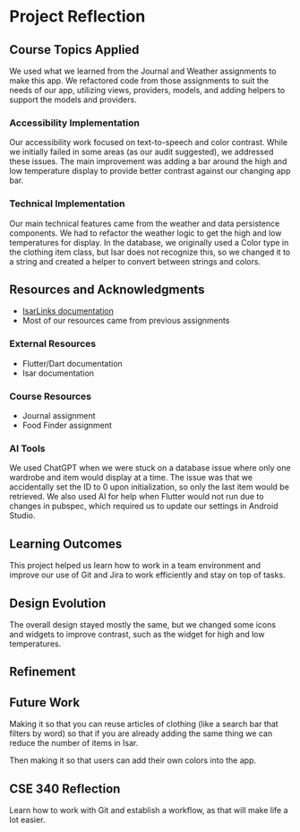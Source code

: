 # Project Reflection

## Course Topics Applied
We used what we learned from the Journal and Weather assignments to make this app. We refactored code from those assignments to suit the needs of our app, utilizing views, providers, models, and adding helpers to support the models and providers.

### Accessibility Implementation
Our accessibility work focused on text-to-speech and color contrast. While we initially failed in some areas (as our audit suggested), we addressed these issues. The main improvement was adding a bar around the high and low temperature display to provide better contrast against our changing app bar.

### Technical Implementation
Our main technical features came from the weather and data persistence components. We had to refactor the weather logic to get the high and low temperatures for display. In the database, we originally used a Color type in the clothing item class, but Isar does not recognize this, so we changed it to a string and created a helper to convert between strings and colors.

## Resources and Acknowledgments
- [IsarLinks documentation](https://pub.dev/documentation/isar/latest/isar/IsarLinks-class.html)
- Most of our resources came from previous assignments

### External Resources
- Flutter/Dart documentation
- Isar documentation

### Course Resources
- Journal assignment
- Food Finder assignment

### AI Tools
We used ChatGPT when we were stuck on a database issue where only one wardrobe and item would display at a time. The issue was that we accidentally set the ID to 0 upon initialization, so only the last item would be retrieved. We also used AI for help when Flutter would not run due to changes in pubspec, which required us to update our settings in Android Studio.

## Learning Outcomes
This project helped us learn how to work in a team environment and improve our use of Git and Jira to work efficiently and stay on top of tasks.

## Design Evolution
The overall design stayed mostly the same, but we changed some icons and widgets to improve contrast, such as the widget for high and low temperatures.

## Refinement

## Future Work
Making it so that you can reuse articles of clothing (like a search bar that filters by word) so that if you are already adding the same thing we can reduce the number of items in Isar.

Then making it so that users can add their own colors into the app.

## CSE 340 Reflection
Learn how to work with Git and establish a workflow, as that will make life a lot easier.